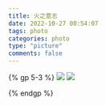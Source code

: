 ```yaml
---
title: 火之意志
date: 2022-10-27 00:54:07
tags: photo
categories: photo
type: "picture"
comments: false
---
```


<!--请开始装逼-->

{% gp 5-3 %}
![](http://oliji9s3j.bkt.clouddn.com/15120957305825.jpg)
![](http://oliji9s3j.bkt.clouddn.com/15120957546525.jpg)




{% endgp %}

<!--对不起，到时间了，请停止装逼-->


